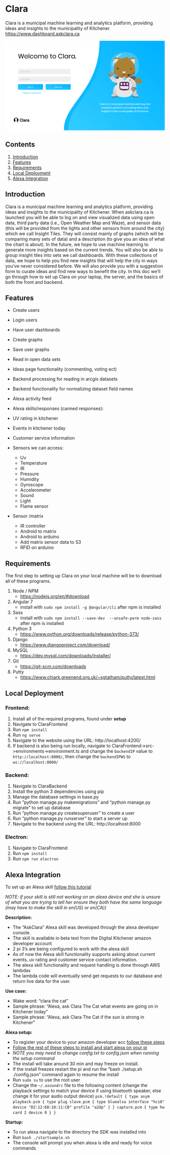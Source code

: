 # Clara
Clara is a municipal machine learning and analytics platform,  providing ideas and insights to the municipality of Kitchener.
https://www.dashboard.askclara.ca

![](/claraScreenshot.png "")

## Contents ##
1. [Introduction](#introduction)
2. [Features](#features)
3. [Requirements](#requirements)
4. [Local Deployment](#deployment)
5. [Alexa Integration](#alexaIntegration)

<a name="introduction"></a>
## Introduction ##
Clara is a municipal machine learning and analytics platform,  providing ideas and insights to the municipality of Kitchener. When askclara.ca is launched you will be able to log on and view visualized data using open data, third party data (i.e., Open Weather Map and Waze), and sensor data (this will be provided from the lights and other sensors from around the city) which we call Insight Tiles. They will consist mainly of graphs (which will be comparing many sets of data) and a description (to give you an idea of what the chart is about). In the future, we hope to use machine learning to generate more insights based on the current trends. You will also be able to group insight tiles into sets we call dashboards. With these collections of data, we hope to help you find new insights that will help the city in ways you’ve never considered before. We will also provide you with a suggestion form to curate ideas and find new ways to benefit the city. In this doc we’ll go through how to set up Clara on your laptop, the server, and the basics of both the front and backend.

<a name="features"></a>
## Features ##
- Create users
- Login users
- Have user dashboards
- Create graphs
- Save user graphs
- Read in open data sets
- Ideas page functionality (commenting, voting ect)
- Backend processing for reading in arcgis datasets
- Backend functionality for normalizing dataset field names
- Alexa activity feed

- Alexa skills/responses (canned responses):
- UV rating in kitchener
- Events in kitchener today
- Customer service information

- Sensors we can access:
   - Uv
   - Temperature
   - IR
   - Pressure
   - Humidity
   - Gyroscope
   - Accelerometer
   - Sound
   - Light
   - Flame sensor

- Sensor /matrix
   - IR controller
   - Android to matrix
   - Android to arduino
   - Add matrix sensor data to S3
   - RFID on arduino


<a name="requirements"></a>
## Requirements ##
The first step to setting up Clara on your local machine will be to download all of these programs. 
1. Node / NPM
   - https://nodejs.org/en/#download
2. Angular 7
   - install with `sudo npm install -g @angular/cli` after npm is installed
3. Sass
   - install with `sudo npm install --save-dev  --unsafe-perm node-sass` after npm is installed
4. Python 3
   - https://www.python.org/downloads/release/python-373/
5. Django
   - https://www.djangoproject.com/download/
6. MySQL
   - https://dev.mysql.com/downloads/installer/
7. Git
   - https://git-scm.com/downloads
8. Putty
   - https://www.chiark.greenend.org.uk/~sgtatham/putty/latest.html


<a name="deployment"></a>
## Local Deployment ##
### Frontend: ###
1. Install all of the required programs, found under **setup**
2. Navigate to ClaraFrontend
3. Run `npm install`
4. Run `ng serve`
5. Navigate to the website using the URL: http://localhost:4200/
6. If backend is also being run locally, navigate to ClaraFrontend->src->environments->environment.ts and change the `backendIP` value to `http://localhost:8000/`, then change the `backendIPWS` to `ws://localhost:8000/`

### Backend: ###
1. Navigate to ClaraBackend 
2. Install the python 3 dependencies using pip
3. Manage the database settings in base.py
4. Run ”python manage.py makemigrations” and “python manage.py migrate” to set up database
5. Run “python manage.py createsuperuser” to create a user
6. Run “python manage.py runserver” to start a server up
7. Navigate to the backend using the URL: http://localhost:8000

### Electron: ###
1. Navigate to ClaraFrontend
2. Run `npm install`
3. Run `npm run electron`

<a name="alexaIntegration"></a>
## Alexa Integration ##
To set up an Alexa skill [follow this tutorial](https://developer.amazon.com/docs/custom-skills/steps-to-build-a-custom-skill.html)

*NOTE: if your skill is still not working on an alexa device and she is unsure of what you are trying to tell her ensure they both have the same language (may have to make the skill in en(US) or en(CA))*

**Description:**
- The “AskClara” Alexa skill was developed through the alexa developer console.
- The skill is available in beta test from the Digital Kitchener amazon developer account
- 2 pi 3’s are being configured to work with the alexa skill
- As of now the Alexa skill functionality supports asking about current events, uv rating and customer service contact information.
- The alexa skill functionality and request handling is done through AWS lambdas
- The lambda code will eventually send get requests to our database and return live data for the user.  

**Use case:**
- Wake word: “clara the cat”
- Sample phrase: “Alexa, ask Clara The Cat what events are going on in Kitchener today”
- Sample phrase: “Alexa, ask Clara The Cat if the sun is strong in Kitchener”

**Alexa setup:**
- To register your device to your amazon developer acc [follow these steps](https://github.com/alexa/avs-device-sdk/wiki/Create-Security-Profile)
- [Follow the rest of these steps to install and start alexa on your pi](https://developer.amazon.com/docs/alexa-voice-service/set-up-raspberry-pi.html)
- *NOTE you may need to change config.txt to config.json when running the setup command*
- The install will take around 30 min and may freeze on install.
- If the install freezes restart the pi and run the “bash ./setup.sh ./config.json” command again to resume the install 
- Run `sudo su` to use the root user
- Change the `~/.asoundrc` file to the following content (change the playback settings to match your device if using bluetooth speaker, else change it for your audio output device)
`pcm.!default
{
type asym
playback.pcm {
  type plug
       slave.pcm {
               type bluealsa
               interface "hci0"
               device "D2:12:68:18:11:CB"
               profile "a2dp"
       }
}
capture.pcm {
  type hw
  card 2
  device 0
}
}`


**Startup:**
- To run alexa navigate to the directory the SDK was installed into
- Run `bash ./startsample.sh`
- The console will prompt you when alexa is idle and ready for voice commands
